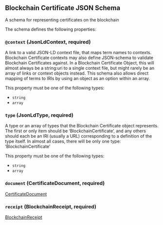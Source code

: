 ## Blockchain Certificate JSON Schema

A schema for representing certificates on the blockchain

The schema defines the following properties:

### `@context` (JsonLdContext, required)

A link to a valid JSON-LD context file, that maps term names to contexts. Blockchain Certificate contexts may also define JSON-schema to validate Blockchain Certificates against. In a Blockchain Certificate Object, this will almost always be a string:uri to a single context file, but might rarely be an array of links or context objects instead. This schema also allows direct mapping of terms to IRIs by using an object as an option within an array.

This property must be one of the following types:

*   `string`
*   `array`

### `type` (JsonLdType, required)

A type or an array of types that the Blockchain Certificate object represents. The first or only item should be ‘BlockchainCertificate’, and any others should each be an IRI (usually a URL) corresponding to a definition of the type itself. In almost all cases, there will be only one type: ‘BlockchainCertificate’

This property must be one of the following types:

*   `string`
*   `array`

### `document` (CertificateDocument, required)

[CertificateDocument](certificate-document.html)

### `receipt` (BlockchainReceipt, required)

[BlockchainReceipt](receipt.html)
